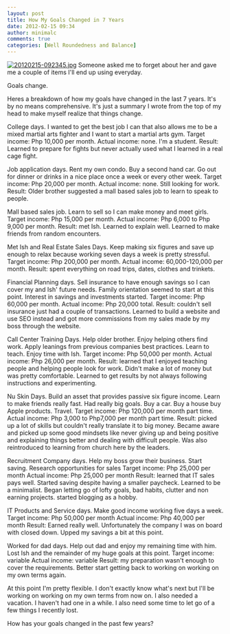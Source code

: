 ```yaml
---
layout: post
title: How My Goals Changed in 7 Years
date: 2012-02-15 09:34
author: minimalc
comments: true
categories: [Well Roundedness and Balance]
---
```

<a href="http://minimalchanges.com/blog/wp-content/uploads/2012/02/20120215-092345.jpg"><img src="http://minimalchanges.com/blog/wp-content/uploads/2012/02/20120215-092345.jpg" alt="20120215-092345.jpg" class="alignnone size-full" /></a>
Someone asked me to forget about her and gave me a couple of items I'll end up using everyday. 

Goals change. 

Heres a breakdown of how my goals have changed in the last 7 years. It's by no means comprehensive. It's just a summary I wrote from the top of my head to make myself realize that things change. 

College days. 
I wanted to get the best job I can that also allows me to be a mixed martial arts fighter and I want to start a martial arts gym. 
Target income: Php 10,000 per month. 
Actual income: none. I'm a student. 
Result: Learned to prepare for fights but never actually used what I learned in a real cage fight. 

Job application days. 
Rent my own condo. 
Buy a second hand car. Go out for dinner or drinks in a nice place once a week or every other week. 
Target income: Php 20,000 per month. 
Actual income: none. Still looking for work. 
Result: Older brother suggested a mall based sales job to learn to speak to people. 

Mall based sales job. 
Learn to sell so I can make money and meet girls.  
Target income: Php 15,000 per month. 
Actual income: Php 6,000 to Php 9,000 per month. 
Result: met Ish. Learned to explain well. Learned to make friends from random encounters. 

Met Ish and Real Estate Sales Days. 
Keep making six figures and save up enough to relax because working seven days a week is pretty stressful. 
Target income: Php 200,000 per month. 
Actual income: 60,000-120,000 per month. 
Result: spent everything on road trips, dates, clothes and trinkets. 

Financial Planning days. 
Sell insurance to have enough savings so I can cover my and Ish' future needs. Family orientation seemed to start at this point. Interest in savings and investments started. 
Target income: Php 60,000 per month. 
Actual income: Php 20,000 total. 
Result: couldn't sell insurance just had a couple of transactions. Learned to build a website and use SEO instead and got more commissions from my sales made by my boss through the website. 

Call Center Training Days. 
Help older brother. Enjoy helping others find work. Apply leanings from previous companies best practices. Learn to teach. Enjoy time with Ish. 
Target income: Php 50,000 per month. 
Actual income: Php 26,000 per month. 
Result: learned that I enjoyed teaching people and helping people look for work. Didn't make a lot of money but was pretty comfortable. Learned to get results by not always following instructions and experimenting. 

Nu Skin Days. 
Build an asset that provides passive six figure income. Learn to make friends really fast. Had really big goals. Buy a car. Buy a house buy Apple products. Travel. 
Target income: Php 120,000 per month part time. 
Actual income: Php 3,000 to Php7,000 per month part time. 
Result: picked up a lot of skills but couldn't really translate it to big money. Became aware and picked up some good mindsets like never giving up and being positive and explaining things better and dealing with difficult people. Was also reintroduced to learning from church here by the leaders. 

Recruitment Company days. 
Help my boss grow their business. Start saving. Research opportunities for sales
Target income: Php 25,000 per month
Actual income: Php 25,000 per month
Result: learned that IT sales pays well. Started saving despite having a smaller paycheck. Learned to be a minimalist. Began letting go of lofty goals, bad habits, clutter and non earning projects. started blogging as a hobby. 

IT Products and Service days.
Make good income working five days a week. 
Target income: Php 50,000 per month
Actual income: Php 40,000 per month
Result: Earned really well. Unfortunately the company I was on board with closed down. Upped my savings a bit at this point. 

Worked for dad days. 
Help out dad and enjoy my remaining time with him. Lost Ish and the remainder of my huge goals at this point. 
Target income: variable
Actual income: variable
Result: my preparation wasn't enough to cover the requirements. Better start getting back to working on working on my own terms again. 

At this point I'm pretty flexible. I don't exactly know what's next but I'll be working on working on my own terms from now on. I also needed a vacation. I haven't had one in a while. I also need some time to let go of a few things I recently lost. 

How has your goals changed in the past few years?
